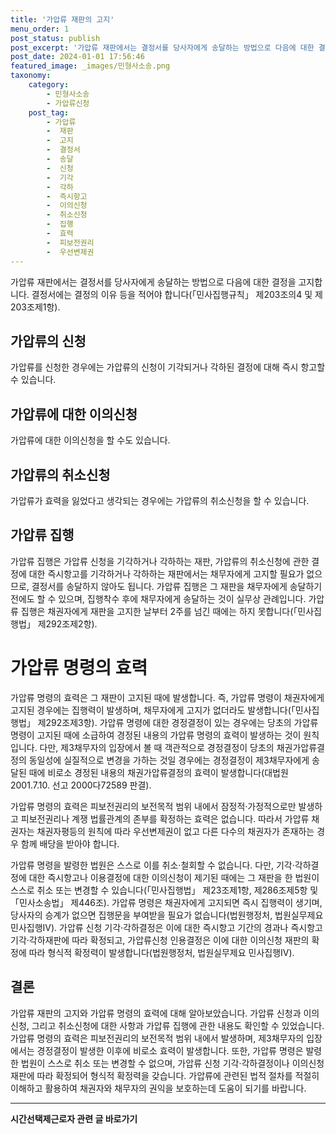 ```yaml
---
title: '가압류 재판의 고지'
menu_order: 1
post_status: publish
post_excerpt: '가압류 재판에서는 결정서를 당사자에게 송달하는 방법으로 다음에 대한 결정을 고지합니다. 결정서에는 결정의 이유 등을 적어야 합니다  민사집행규칙  제203조의4 및 제203조제1항 .'
post_date: 2024-01-01 17:56:46
featured_image: _images/민형사소송.png
taxonomy:
    category:
        - 민형사소송
        - 가압류신청
    post_tag:
        - 가압류
        -  재판
        -  고지
        -  결정서
        -  송달
        -  신청
        -  기각
        -  각하
        -  즉시항고
        -  이의신청
        -  취소신청
        -  집행
        -  효력
        -  피보전권리
        -  우선변제권
---
```



가압류 재판에서는 결정서를 당사자에게 송달하는 방법으로 다음에 대한 결정을 고지합니다. 결정서에는 결정의 이유 등을 적어야 합니다(「민사집행규칙」 제203조의4 및 제203조제1항).

## 가압류의 신청

가압류를 신청한 경우에는 가압류의 신청이 기각되거나 각하된 결정에 대해 즉시 항고할 수 있습니다.

## 가압류에 대한 이의신청

가압류에 대한 이의신청을 할 수도 있습니다.

## 가압류의 취소신청

가압류가 효력을 잃었다고 생각되는 경우에는 가압류의 취소신청을 할 수 있습니다.

## 가압류 집행

가압류 집행은 가압류 신청을 기각하거나 각하하는 재판, 가압류의 취소신청에 관한 결정에 대한 즉시항고를 기각하거나 각하하는 재판에서는 채무자에게 고지할 필요가 없으므로, 결정서를 송달하지 않아도 됩니다. 가압류 집행은 그 재판을 채무자에게 송달하기 전에도 할 수 있으며, 집행착수 후에 채무자에게 송달하는 것이 실무상 관례입니다. 가압류 집행은 채권자에게 재판을 고지한 날부터 2주를 넘긴 때에는 하지 못합니다(「민사집행법」 제292조제2항).

# 가압류 명령의 효력

가압류 명령의 효력은 그 재판이 고지된 때에 발생합니다. 즉, 가압류 명령이 채권자에게 고지된 경우에는 집행력이 발생하며, 채무자에게 고지가 없더라도 발생합니다(「민사집행법」 제292조제3항). 가압류 명령에 대한 경정결정이 있는 경우에는 당초의 가압류 명령이 고지된 때에 소급하여 경정된 내용의 가압류 명령의 효력이 발생하는 것이 원칙입니다. 다만, 제3채무자의 입장에서 볼 때 객관적으로 경정결정이 당초의 채권가압류결정의 동일성에 실질적으로 변경을 가하는 것일 경우에는 경정결정이 제3채무자에게 송달된 때에 비로소 경정된 내용의 채권가압류결정의 효력이 발생합니다(대법원 2001.7.10. 선고 2000다72589 판결).

가압류 명령의 효력은 피보전권리의 보전목적 범위 내에서 잠정적·가정적으로만 발생하고 피보전권리나 계쟁 법률관계의 존부를 확정하는 효력은 없습니다. 따라서 가압류 채권자는 채권자평등의 원칙에 따라 우선변제권이 없고 다른 다수의 채권자가 존재하는 경우 함께 배당을 받아야 합니다.

가압류 명령을 발령한 법원은 스스로 이를 취소·철회할 수 없습니다. 다만, 기각·각하결정에 대한 즉시항고나 이용결정에 대한 이의신청이 제기된 때에는 그 재판을 한 법원이 스스로 취소 또는 변경할 수 있습니다(「민사집행법」 제23조제1항, 제286조제5항 및 「민사소송법」 제446조). 가압류 명령은 채권자에게 고지되면 즉시 집행력이 생기며, 당사자의 승계가 없으면 집행문을 부여받을 필요가 없습니다(법원행정처, 법원실무제요 민사집행Ⅳ). 가압류 신청 기각·각하결정은 이에 대한 즉시항고 기간의 경과나 즉시항고 기각·각하재판에 따라 확정되고, 가압류신청 인용결정은 이에 대한 이의신청 재판의 확정에 따라 형식적 확정력이 발생합니다(법원행정처, 법원실무제요 민사집행Ⅳ).

## 결론

가압류 재판의 고지와 가압류 명령의 효력에 대해 알아보았습니다. 가압류 신청과 이의신청, 그리고 취소신청에 대한 사항과 가압류 집행에 관한 내용도 확인할 수 있었습니다. 가압류 명령의 효력은 피보전권리의 보전목적 범위 내에서 발생하며, 제3채무자의 입장에서는 경정결정이 발생한 이후에 비로소 효력이 발생합니다. 또한, 가압류 명령은 발령한 법원이 스스로 취소 또는 변경할 수 없으며, 가압류 신청 기각·각하결정이나 이의신청 재판에 따라 확정되어 형식적 확정력을 갖습니다. 가압류에 관련된 법적 절차를 적절히 이해하고 활용하여 채권자와 채무자의 권익을 보호하는데 도움이 되기를 바랍니다.
<!-- wp:separator -->
<hr class="wp-block-separator has-alpha-channel-opacity"/>
<!-- /wp:separator -->

<!-- wp:group {"backgroundColor":"base","layout":{"type":"constrained"}} -->
<div class="wp-block-group has-base-background-color has-background"><!-- wp:paragraph {"align":"center","fontSize":"medium"} -->
<p class="has-text-align-center has-large-font-size"><strong>시간선택제근로자 관련 글 바로가기</strong></p>
<!-- /wp:paragraph -->


<!-- wp:latest-posts
{"categories":[{"id":10911,"count":19,"description":"","link":"https://uknowlaw.com/category/%ec%8b%9c%ea%b0%84%ec%84%a0%ed%83%9d%ec%a0%9c%ea%b7%bc%eb%a1%9c%ec%9e%90/","name":"시간선택제근로자","slug":"시간선택제근로자","taxonomy":"category","parent":0,"meta":[],"_links":{"self":[{"href":"https://uknowlaw.com/wp-json/wp/v2/categories/10911"}],"collection":[{"href":"https://uknowlaw.com/wp-json/wp/v2/categories"}],"about":[{"href":"https://uknowlaw.com/wp-json/wp/v2/taxonomies/category"}],"wp:post_type":[{"href":"https://uknowlaw.com/wp-json/wp/v2/posts?categories=10911"}],"curies":[{"name":"wp","href":"https://api.w.org/{rel}","templated":true}]}}],"postsToShow":100,"excerptLength":28,"postLayout":"grid","columns":2,"featuredImageAlign":"left","featuredImageSizeSlug":"large","fontSize":"small"} /--></div>
<!-- /wp:group -->